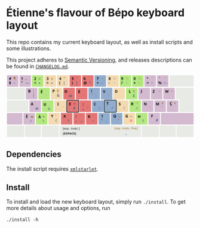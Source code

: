 # Étienne's flavour of Bépo keyboard layout

This repo contains my current keyboard layout, as well as install scripts and
some illustrations.

This project adheres to [Semantic Versioning](https://semver.org/spec/v2.0.0.html), and releases descriptions can be found in [`CHANGELOG.md`](https://git.unipart.io/unipart/ubis/src/branch/master/CHANGELOG.md).

![Keyboard layout](assets/bepo_ebosi_layout_latest.png)

## Dependencies

The install script requires [`xmlstarlet`](https://sourceforge.net/projects/xmlstar/).

## Install

To install and load the new keyboard layout, simply run `./install`. To get more details about usage and options, run

```
./install -h
```